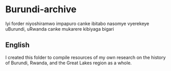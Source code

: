 # Burundi-archive

Iyi forder niyoshiramwo impapuro canke ibitabo nasomye vyerekeye uBurundi, uRwanda
canke mukarere kibiyaga bigari

## English

I created this folder to compile resources of my own research on the history of Burundi, Rwanda, and the Great Lakes region as a whole.
